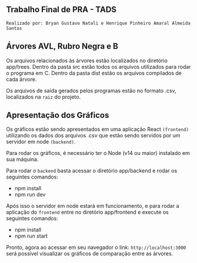 ## Trabalho Final de PRA - TADS
`Realizado por: Bryan Gustavo Natali e Henrique Pinheiro Amaral Almeida Santos`

## Árvores AVL, Rubro Negra e B

Os arquivos relacionados às árvores estão localizados no diretório app/trees. Dentro da pasta src estão todos os arquivos utilizados para rodar o programa em C. Dentro da pasta dist estão os arquivos compilados de cada árvore.

Os arquivos de saída gerados pelos programas estão no formato .csv, localizados na `raiz` do projeto.

## Apresentação dos Gráficos

Os gráficos estão sendo apresentados em uma aplicação React `(frontend)` utilizando os dados dos arquivos .csv que estão sendo servidos por um servidor em node `(backend)`.

Para rodar os gráficos, é necessário ter o Node (v14 ou maior) instalado em sua máquina.

Para rodar o `backend` basta acessar o diretório app/backend e rodar os seguintes comandos:
 - npm install
 - npm run dev

Após isso o servidor em node estará em funcionamento, e para rodar a aplicação do `frontend` entre no diretório app/frontend e execute os seguintes comandos:
 - npm install
 - npm run start

Pronto, agora ao acessar em seu navegador o link: `http://localhost:3000` será possível visualizar os gráficos de comparação entre as árvores.